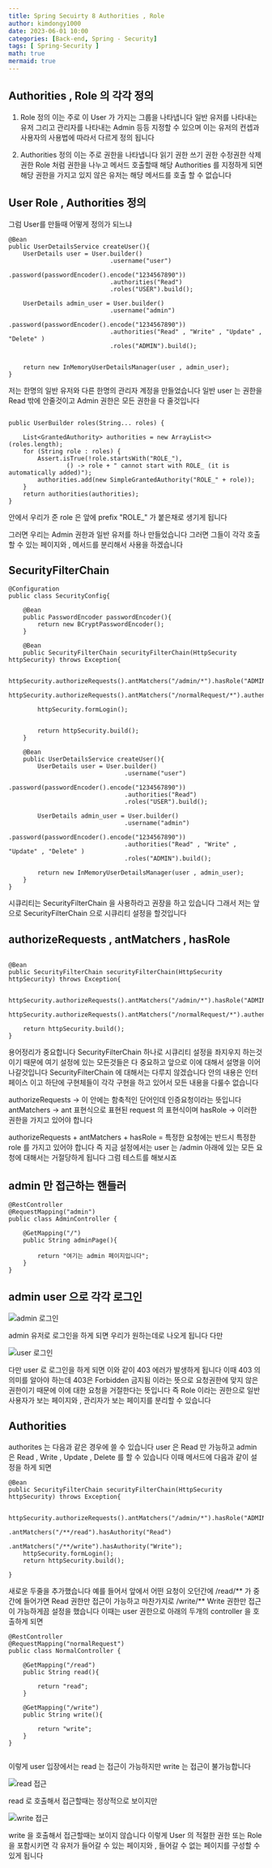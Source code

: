 ```yaml
---
title: Spring Secuirty 8 Authorities , Role 
author: kimdongy1000
date: 2023-06-01 10:00
categories: [Back-end, Spring - Security]
tags: [ Spring-Security ]
math: true
mermaid: true
---
```


## Authorities , Role 의 각각 정의 

1. Role 정의 
	이는 주로 이 User 가 가지는 그룹을 나타냅니다 일반 유저를 나타내는 유저 그리고 관리자를 나타내는 Admin 등등 지정할 수 있으며 이는 유저의 컨셉과 사용자의 사용법에 따라서 다르게 정의 됩니다 


2. Authorities 정의 
	이는 주로 권한을 나타냅니다 읽기 권한 쓰기 권한 수정권한 삭제권한 Role 처럼 권한을 나누고 메서드 호출할때 해당 Authorities 를 지정하게 되면 해당 권한을 가지고 있지 않은 유저는 해당 메서드를 호출 할 수 없습니다 



## User Role , Authorities 정의 

그럼 User를 만들때 어떻게 정의가 되느냐

```
@Bean
public UserDetailsService createUser(){
	UserDetails user = User.builder()
							.username("user")
							.password(passwordEncoder().encode("1234567890"))
							.authorities("Read")
							.roles("USER").build();

	UserDetails admin_user = User.builder()
							.username("admin")
							.password(passwordEncoder().encode("1234567890"))
							.authorities("Read" , "Write" , "Update" , "Delete" )
							.roles("ADMIN").build();


	return new InMemoryUserDetailsManager(user , admin_user);
}

```

저는 한명의 일반 유저와 다른 한명의 관리자 계정을 만들었습니다 일반 user 는 권한을 Read 밖에 안줄것이고 Admin 권한은 모든 권한을 다 줄것입니다 

```

public UserBuilder roles(String... roles) {

	List<GrantedAuthority> authorities = new ArrayList<>(roles.length);
	for (String role : roles) {
		Assert.isTrue(!role.startsWith("ROLE_"),
				() -> role + " cannot start with ROLE_ (it is automatically added)");
		authorities.add(new SimpleGrantedAuthority("ROLE_" + role));
	}
	return authorities(authorities);
}

```
안에서 우리가 준 role 은 앞에 prefix "ROLE_" 가 붙은채로 생기게 됩니다 



그러면 우리는 Admin 권한과 일반 유저를 하나 만들었습니다 그러면 그들이 각각 호출할 수 있는 페이지와 , 메서드를 분리해서 사용을 하겠습니다 

## SecurityFilterChain

```
@Configuration
public class SecurityConfig{

    @Bean
    public PasswordEncoder passwordEncoder(){
        return new BCryptPasswordEncoder();
    }

    @Bean
    public SecurityFilterChain securityFilterChain(HttpSecurity httpSecurity) throws Exception{

        httpSecurity.authorizeRequests().antMatchers("/admin/*").hasRole("ADMIN");
        httpSecurity.authorizeRequests().antMatchers("/normalRequest/*").authenticated();

        httpSecurity.formLogin();


        return httpSecurity.build();
    }

    @Bean
    public UserDetailsService createUser(){
        UserDetails user = User.builder()
                                .username("user")
                                .password(passwordEncoder().encode("1234567890"))
                                .authorities("Read")
                                .roles("USER").build();

        UserDetails admin_user = User.builder()
                                .username("admin")
                                .password(passwordEncoder().encode("1234567890"))
                                .authorities("Read" , "Write" , "Update" , "Delete" )
                                .roles("ADMIN").build();

        return new InMemoryUserDetailsManager(user , admin_user);
    }
}

```
시큐리티는 SecurityFilterChain 을 사용하라고 권장을 하고 있습니다 그래서 저는 앞으로 SecurityFilterChain 으로 시큐리티 설정을 할것입니다 


## authorizeRequests , antMatchers , hasRole
```

@Bean
public SecurityFilterChain securityFilterChain(HttpSecurity httpSecurity) throws Exception{

	httpSecurity.authorizeRequests().antMatchers("/admin/*").hasRole("ADMIN");
	httpSecurity.authorizeRequests().antMatchers("/normalRequest/*").authenticated();

	return httpSecurity.build();
}

```
용어정리가 중요합니다 SecurityFilterChain 하나로 시큐리티 설정을 좌지우지 하는것이기 때문에 여기 설정에 있는 모든것들은 다 중요하고 앞으로 이에 대해서 설명을 이어 나갈것입니다 SecurityFilterChain 에 대해서는 다루지 않겠습니다 안의 내용은 인터페이스 이고 하단에 구현체들이 각각 구현을 하고 있어서 모든 내용을 다룰수 없습니다 

authorizeRequests -> 이 안에는 함축적인 단어인데 인증요청이라는 뜻입니다  
antMatchers -> ant 표현식으로 표현된 request 의 표현식이며 
hasRole -> 이러한 권한을 가지고 있어야 합니다 


authorizeRequests  + antMatchers + hasRole = 특정한 요청에는 반드시 특정한 role 를 가지고 있어야 합니다 
즉 지금 설정에서는 user 는 /admin 아래에 있는 모든 요청에 대해서는 거절당하게 됩니다 그럼 테스트를 해보시죠 


## admin 만 접근하는 핸들러 

```
@RestController
@RequestMapping("admin")
public class AdminController {
    
    @GetMapping("/")
    public String adminPage(){
        
        return "여기는 admin 페이지입니다";
    }
}

```

## admin user 으로  각각 로그인 

![admin 로그인](https://github.com/time-kimdongy1000/ImageStore/assets/58513678/db644bcc-087f-4ac3-ac66-318c602cb251)

admin 유저로 로그인을 하게 되면 우리가 원하는데로 나오게 됩니다 다만 

![user 로그인](https://github.com/time-kimdongy1000/ImageStore/assets/58513678/48c667ac-88a6-418e-9f7e-4dbded8db978)

다만 user 로 로그인을 하게 되면 이와 같이 403 에러가 발생하게 됩니다 이때 403 의 의미를 알아야 하는데 403은 Forbidden 금지됨 이라는 뜻으로 요청권한에 맞지 않은 권한이기 때문에 이에 대한 요청을 거절한다는 뜻입니다 즉 Role 이라는 권한으로 일반 사용자가 보는 페이지와 , 관리자가 보는 페이지를 분리할 수 있습니다 

## Authorities 
authorites 는 다음과 같은 경우에 쓸 수 있습니다 user 은 Read 만 가능하고 admin 은 Read , Write , Update , Delete 를 할 수 있습니다 이때 메서드에 다음과 같이 설정을 하게 되면 

```
@Bean
public SecurityFilterChain securityFilterChain(HttpSecurity httpSecurity) throws Exception{

	httpSecurity.authorizeRequests().antMatchers("/admin/*").hasRole("ADMIN")
                                    .antMatchers("/**/read").hasAuthority("Read")
                                    .antMatchers("/**/write").hasAuthority("Write");
	httpSecurity.formLogin();
	return httpSecurity.build();

}
```

새로운 두줄을 추가했습니다 예를 들어서 앞에서 어떤 요청이 오던간에 /read/** 가 중간에 들어가면 Read 권한만 접근이 가능하고 
마찬가지로 /write/** Write 권한만 접근이 가능하게끔 설정을 했습니다 이때는 user 권한으로 아래의 두개의 controller 을 호출하게 되면 

```
@RestController
@RequestMapping("normalRequest")
public class NormalController {

    @GetMapping("/read")
    public String read(){

        return "read";
    }

    @GetMapping("/write")
    public String write(){

        return "write";
    }
}


```
이렇게 user 입장에서는 read 는 접근이 가능하지만 write 는 접근이 불가능합니다 

![read 접근](https://github.com/time-kimdongy1000/ImageStore/assets/58513678/0d738687-7e05-42b7-b0d5-0c35fba2a663)

read 로 호출해서 접근할때는 정상적으로 보이지만 

![write 접근](https://github.com/time-kimdongy1000/ImageStore/assets/58513678/aedf3b8b-05b7-4fb4-b2e1-3a6ac93f6eba)

write 을 호출해서 접근할때는 보이지 않습니다 이렇게 User 의 적절한 권한 또는 Role 을 포함시키면 각 유저가 들어갈 수 있는 페이지와 , 들어갈 수 없는 페이지를 구성할 수 있게 됩니다 


